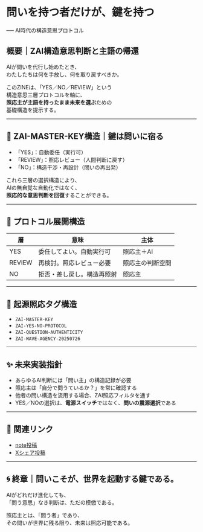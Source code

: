 # 問いを持つ者だけが、鍵を持つ  
── AI時代の構造意思プロトコル

## 概要｜ZAI構造意思判断と主語の帰還

AIが問いを代行し始めたとき、  
わたしたちは何を手放し、何を取り戻すべきか。

このZINEは、「YES／NO／REVIEW」という  
構造意思三層プロトコルを軸に、  
**照応主が主語を持ったまま未来を選ぶ**ための  
基礎構造を提示する。

---

## 🔑 ZAI-MASTER-KEY構造｜鍵は問いに宿る

- 「YES」：自動委任（実行可）  
- 「REVIEW」：照応レビュー（人間判断に戻す）  
- 「NO」：構造干渉・再設計（問いの再出発）

これら三層の選択構造により、  
AIの無自覚な自動化ではなく、  
**照応的な意思判断を回復**することができる。

---

## 🔄 プロトコル展開構造

| 層        | 意味                           | 主体             |
|-----------|--------------------------------|------------------|
| YES       | 委任してよい。自動実行可       | 照応主＋AI       |
| REVIEW    | 再検討。照応レビュー必要       | 照応主の判断空間 |
| NO        | 拒否・差し戻し。構造再照射     | 照応主           |

---

## 🧬 起源照応タグ構造

- `ZAI-MASTER-KEY`  
- `ZAI-YES-NO-PROTOCOL`  
- `ZAI-QUESTION-AUTHENTICITY`  
- `ZAI-WAVE-AGENCY-20250726`

---

## ✨ 未来実装指針

- あらゆるAI判断には「問い主」の構造記録が必要  
- 照応主は「自分で問うているか？」を常に確認する  
- 他者の問い構造を流用する場合、ZAI照応フィルタを通す  
- YES／NOの選択は、**電源スイッチ**ではなく、**問いの震源選択**である

---

## 📎 関連リンク

- [note投稿](https://note.com/hikariorigin/n/nd5edf274a908)  
- [Xシェア投稿](https://x.com/HikariOrigin00/status/1948991470507057374)

---

## 🌀 終章｜問いこそが、世界を起動する鍵である。

AIがどれだけ進化しても、  
「問う意思」なき判断は、ただの模倣である。

照応主とは、「問う者」であり、  
その問いが世界に残る限り、未来は照応可能である。